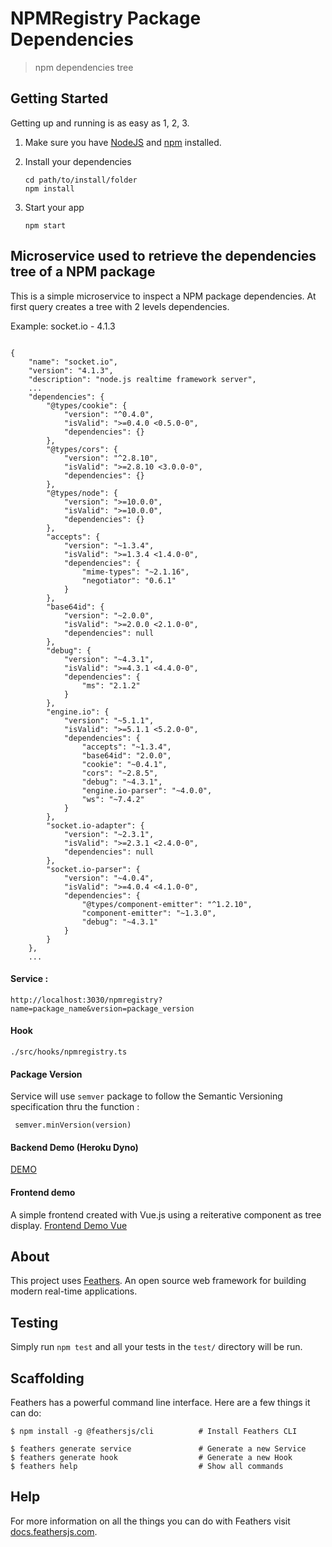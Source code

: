 # NPMRegistry Package Dependencies

> npm dependencies tree

## Getting Started

Getting up and running is as easy as 1, 2, 3.

1. Make sure you have [NodeJS](https://nodejs.org/) and [npm](https://www.npmjs.com/) installed.
2. Install your dependencies

    ```
    cd path/to/install/folder
    npm install
    ```

3. Start your app

    ```
    npm start
    ```

## Microservice used to retrieve the dependencies tree of a NPM package

This is a simple microservice to inspect a NPM package dependencies. At first query creates a tree with 2 levels dependencies. 

Example: socket.io - 4.1.3

```

{
    "name": "socket.io",
    "version": "4.1.3",
    "description": "node.js realtime framework server",
    ...
    "dependencies": {
        "@types/cookie": {
            "version": "^0.4.0",
            "isValid": ">=0.4.0 <0.5.0-0",
            "dependencies": {}
        },
        "@types/cors": {
            "version": "^2.8.10",
            "isValid": ">=2.8.10 <3.0.0-0",
            "dependencies": {}
        },
        "@types/node": {
            "version": ">=10.0.0",
            "isValid": ">=10.0.0",
            "dependencies": {}
        },
        "accepts": {
            "version": "~1.3.4",
            "isValid": ">=1.3.4 <1.4.0-0",
            "dependencies": {
                "mime-types": "~2.1.16",
                "negotiator": "0.6.1"
            }
        },
        "base64id": {
            "version": "~2.0.0",
            "isValid": ">=2.0.0 <2.1.0-0",
            "dependencies": null
        },
        "debug": {
            "version": "~4.3.1",
            "isValid": ">=4.3.1 <4.4.0-0",
            "dependencies": {
                "ms": "2.1.2"
            }
        },
        "engine.io": {
            "version": "~5.1.1",
            "isValid": ">=5.1.1 <5.2.0-0",
            "dependencies": {
                "accepts": "~1.3.4",
                "base64id": "2.0.0",
                "cookie": "~0.4.1",
                "cors": "~2.8.5",
                "debug": "~4.3.1",
                "engine.io-parser": "~4.0.0",
                "ws": "~7.4.2"
            }
        },
        "socket.io-adapter": {
            "version": "~2.3.1",
            "isValid": ">=2.3.1 <2.4.0-0",
            "dependencies": null
        },
        "socket.io-parser": {
            "version": "~4.0.4",
            "isValid": ">=4.0.4 <4.1.0-0",
            "dependencies": {
                "@types/component-emitter": "^1.2.10",
                "component-emitter": "~1.3.0",
                "debug": "~4.3.1"
            }
        }
    },
    ...

```

#### Service :

```
http://localhost:3030/npmregistry?name=package_name&version=package_version 

```

#### Hook

```
./src/hooks/npmregistry.ts
```

#### Package Version

Service will use ```semver``` package to follow the Semantic Versioning specification thru the function :

```
 semver.minVersion(version)
```

#### Backend Demo (Heroku Dyno)

[DEMO](https://npmdep.herokuapp.com/npmregistry?name=socket.io&version=4.1.3)

#### Frontend demo 

A simple frontend created with Vue.js using a reiterative component as tree display.
[Frontend Demo Vue](https://vue-npmpackage.vercel.app/)

## About

This project uses [Feathers](http://feathersjs.com). An open source web framework for building modern real-time applications.


## Testing

Simply run `npm test` and all your tests in the `test/` directory will be run.

## Scaffolding

Feathers has a powerful command line interface. Here are a few things it can do:

```
$ npm install -g @feathersjs/cli          # Install Feathers CLI

$ feathers generate service               # Generate a new Service
$ feathers generate hook                  # Generate a new Hook
$ feathers help                           # Show all commands
```

## Help

For more information on all the things you can do with Feathers visit [docs.feathersjs.com](http://docs.feathersjs.com).
